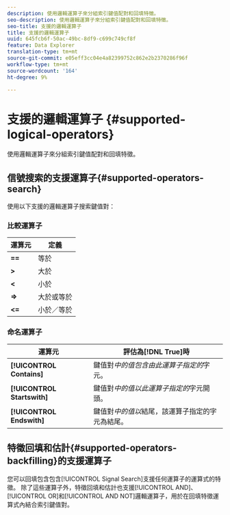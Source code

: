 ```yaml
---
description: 使用邏輯運算子來分組索引鍵值配對和回填特徵。
seo-description: 使用邏輯運算子來分組索引鍵值配對和回填特徵。
seo-title: 支援的邏輯運算子
title: 支援的邏輯運算子
uuid: 645fcb6f-50ac-49bc-8df9-c699c749cf8f
feature: Data Explorer
translation-type: tm+mt
source-git-commit: e05eff3cc04e4a82399752c862e2b2370286f96f
workflow-type: tm+mt
source-wordcount: '164'
ht-degree: 9%

---
```



# 支援的邏輯運算子 {#supported-logical-operators}

使用邏輯運算子來分組索引鍵值配對和回填特徵。

## 信號搜索的支援運算子{#supported-operators-search}

使用以下支援的邏輯運算子搜索鍵值對：

### 比較運算子

| 運算元 | 定義 |
|---|---|
| **==** | 等於 |
| **>** | 大於 |
| **&lt;** | 小於 |
| **=>** | 大於或等於 |
| **&lt;=** | 小於／等於 |

### 命名運算子

| 運算元 | 評估為[!DNL True]時 |
|---|---|
| **[!UICONTROL Contains]** | 鍵值對&#x200B;*中的值包含由此運算子指定的*&#x200B;字元。 |
| **[!UICONTROL Startswith]** | 鍵值對&#x200B;*中的值以此運算子指定的*&#x200B;字元開頭。 |
| **[!UICONTROL Endswith]** | 鍵值對&#x200B;*中的值以*&#x200B;結尾，該運算子指定的字元為結尾。 |

## 特徵回填和估計{#supported-operators-backfilling}的支援運算子

您可以回填包含包含[!UICONTROL Signal Search]支援任何運算子的運算式的特徵。 除了這些運算子外，特徵回填和估計也支援[!UICONTROL AND]、[!UICONTROL OR]和[!UICONTROL AND NOT]邏輯運算子，用於在回填特徵運算式內結合索引鍵值對。